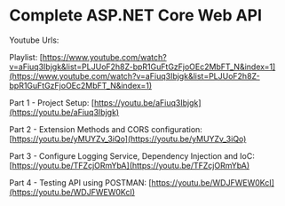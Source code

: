 # Complete ASP.NET Core Web API

Youtube Urls:

Playlist: [https://www.youtube.com/watch?v=aFiuq3Ibjgk&list=PLJUoF2h8Z-bpR1GuFtGzFjoOEc2MbFT_N&index=1](https://www.youtube.com/watch?v=aFiuq3Ibjgk&list=PLJUoF2h8Z-bpR1GuFtGzFjoOEc2MbFT_N&index=1) 

Part 1 - Project Setup: [https://youtu.be/aFiuq3Ibjgk](https://youtu.be/aFiuq3Ibjgk)

Part 2 - Extension Methods and CORS configuration: [https://youtu.be/yMUYZv_3iQo](https://youtu.be/yMUYZv_3iQo)

Part 3 - Configure Logging Service, Dependency Injection and IoC: [https://youtu.be/TFZcjORmYbA](https://youtu.be/TFZcjORmYbA)

Part 4 - Testing API using POSTMAN: [https://youtu.be/WDJFWEW0KcI](https://youtu.be/WDJFWEW0KcI)
